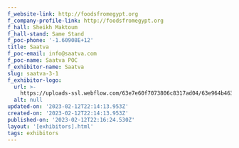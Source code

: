 ```yaml
---
f_website-link: http://foodsfromegypt.org
f_company-profile-link: http://foodsfromegypt.org
f_hall: Sheikh Maktoum
f_hall-stand: Same Stand
f_poc-phone: '-1.60908E+12'
title: Saatva
f_poc-email: info@saatva.com
f_poc-name: Saatva POC
f_exhibitor-name: Saatva
slug: saatva-3-1
f_exhibitor-logo:
  url: >-
    https://uploads-ssl.webflow.com/63e7e60f7073806c8317ad04/63e964b463db5549482942e1_63e9471d2d65530acd7fe30c_saatva-logo%25201.png
  alt: null
updated-on: '2023-02-12T22:14:13.953Z'
created-on: '2023-02-12T22:14:13.953Z'
published-on: '2023-02-12T22:16:24.530Z'
layout: '[exhibitors].html'
tags: exhibitors
---
```




